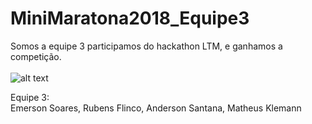 # MiniMaratona2018_Equipe3

Somos a equipe 3 participamos do hackathon LTM, e ganhamos a competição.
<br/><br/>
![alt text](https://i.imgur.com/68uHDpo.png)

Equipe 3:
<br/>
Emerson Soares, Rubens Flinco, Anderson Santana, Matheus Klemann
